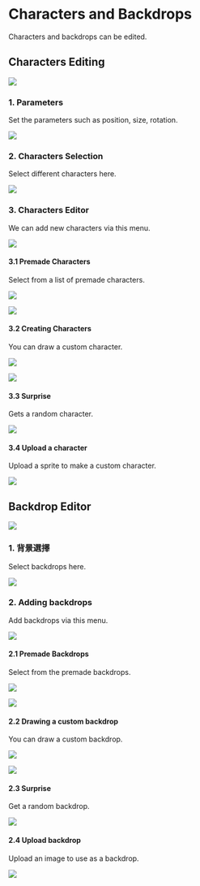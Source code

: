 # Characters and Backdrops

Characters and backdrops can be edited.

## Characters Editing

![](./images/char1.png)

### 1. Parameters

Set the parameters such as position, size, rotation.

![](./images/char2.png)

### 2. Characters Selection

Select different characters here.

![](./images/char3.png)

### 3. Characters Editor

We can add new characters via this menu.

![](./images/char4.png)

#### 3.1 Premade Characters

Select from a list of premade characters.

![](./images/char10.png)

![](./images/char9.png)

#### 3.2 Creating Characters

You can draw a custom character.

![](./images/char7.png)

![](./images/char8.png)

#### 3.3 Surprise

Gets a random character.

![](./images/char6.png)

#### 3.4 Upload a character

Upload a sprite to make a custom character.

![](./images/char5.png)

## Backdrop Editor

![](./images/bg1.png)

### 1. 背景選擇

Select backdrops here.

![](./images/bg9.png)

### 2. Adding backdrops

Add backdrops via this menu.

![](./images/bg2.png)

#### 2.1 Premade Backdrops

Select from the premade backdrops.

![](./images/bg4.png)

![](./images/bg3.png)

#### 2.2 Drawing a custom backdrop

You can draw a custom backdrop.

![](./images/bg5.png)

![](./images/bg6.png)

#### 2.3 Surprise

Get a random backdrop.

![](./images/bg7.png)

#### 2.4 Upload backdrop

Upload an image to use as a backdrop.

![](./images/bg8.png)